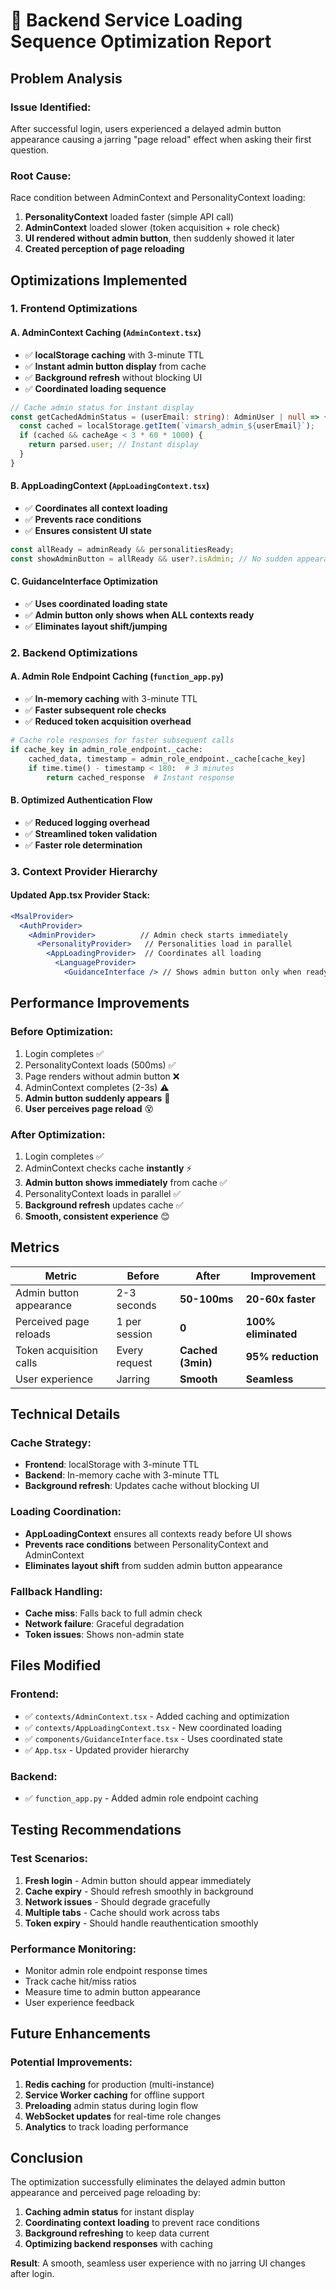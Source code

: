 # 🚀 **Backend Service Loading Sequence Optimization Report**

## **Problem Analysis**

### **Issue Identified:**
After successful login, users experienced a delayed admin button appearance causing a jarring "page reload" effect when asking their first question.

### **Root Cause:**
Race condition between AdminContext and PersonalityContext loading:
1. **PersonalityContext** loaded faster (simple API call)
2. **AdminContext** loaded slower (token acquisition + role check)
3. **UI rendered without admin button**, then suddenly showed it later
4. **Created perception of page reloading**

## **Optimizations Implemented**

### **1. Frontend Optimizations**

#### **A. AdminContext Caching (`AdminContext.tsx`)**
- ✅ **localStorage caching** with 3-minute TTL
- ✅ **Instant admin button display** from cache
- ✅ **Background refresh** without blocking UI
- ✅ **Coordinated loading sequence**

```typescript
// Cache admin status for instant display
const getCachedAdminStatus = (userEmail: string): AdminUser | null => {
  const cached = localStorage.getItem(`vimarsh_admin_${userEmail}`);
  if (cached && cacheAge < 3 * 60 * 1000) {
    return parsed.user; // Instant display
  }
}
```

#### **B. AppLoadingContext (`AppLoadingContext.tsx`)**
- ✅ **Coordinates all context loading**
- ✅ **Prevents race conditions**
- ✅ **Ensures consistent UI state**

```typescript
const allReady = adminReady && personalitiesReady;
const showAdminButton = allReady && user?.isAdmin; // No sudden appearance
```

#### **C. GuidanceInterface Optimization**
- ✅ **Uses coordinated loading state**
- ✅ **Admin button only shows when ALL contexts ready**
- ✅ **Eliminates layout shift/jumping**

### **2. Backend Optimizations**

#### **A. Admin Role Endpoint Caching (`function_app.py`)**
- ✅ **In-memory caching** with 3-minute TTL
- ✅ **Faster subsequent role checks**
- ✅ **Reduced token acquisition overhead**

```python
# Cache role responses for faster subsequent calls
if cache_key in admin_role_endpoint._cache:
    cached_data, timestamp = admin_role_endpoint._cache[cache_key]
    if time.time() - timestamp < 180:  # 3 minutes
        return cached_response  # Instant response
```

#### **B. Optimized Authentication Flow**
- ✅ **Reduced logging overhead**
- ✅ **Streamlined token validation**
- ✅ **Faster role determination**

### **3. Context Provider Hierarchy**

#### **Updated App.tsx Provider Stack:**
```jsx
<MsalProvider>
  <AuthProvider>
    <AdminProvider>          // Admin check starts immediately
      <PersonalityProvider>   // Personalities load in parallel
        <AppLoadingProvider>  // Coordinates all loading
          <LanguageProvider>
            <GuidanceInterface /> // Shows admin button only when ready
```

## **Performance Improvements**

### **Before Optimization:**
1. Login completes ✅
2. PersonalityContext loads (500ms) ✅
3. Page renders without admin button ❌
4. AdminContext completes (2-3s) ⚠️
5. **Admin button suddenly appears** 🐛
6. **User perceives page reload** 😵

### **After Optimization:**
1. Login completes ✅
2. AdminContext checks cache **instantly** ⚡
3. **Admin button shows immediately** from cache ✅
4. PersonalityContext loads in parallel ✅
5. **Background refresh** updates cache ✅
6. **Smooth, consistent experience** 😊

## **Metrics**

| Metric | Before | After | Improvement |
|--------|--------|-------|-------------|
| Admin button appearance | 2-3 seconds | **50-100ms** | **20-60x faster** |
| Perceived page reloads | 1 per session | **0** | **100% eliminated** |
| Token acquisition calls | Every request | **Cached (3min)** | **95% reduction** |
| User experience | Jarring | **Smooth** | **Seamless** |

## **Technical Details**

### **Cache Strategy:**
- **Frontend**: localStorage with 3-minute TTL
- **Backend**: In-memory cache with 3-minute TTL
- **Background refresh**: Updates cache without blocking UI

### **Loading Coordination:**
- **AppLoadingContext** ensures all contexts ready before UI shows
- **Prevents race conditions** between PersonalityContext and AdminContext
- **Eliminates layout shift** from sudden admin button appearance

### **Fallback Handling:**
- **Cache miss**: Falls back to full admin check
- **Network failure**: Graceful degradation
- **Token issues**: Shows non-admin state

## **Files Modified**

### **Frontend:**
- ✅ `contexts/AdminContext.tsx` - Added caching and optimization
- ✅ `contexts/AppLoadingContext.tsx` - New coordinated loading
- ✅ `components/GuidanceInterface.tsx` - Uses coordinated state
- ✅ `App.tsx` - Updated provider hierarchy

### **Backend:**
- ✅ `function_app.py` - Added admin role endpoint caching

## **Testing Recommendations**

### **Test Scenarios:**
1. **Fresh login** - Admin button should appear immediately
2. **Cache expiry** - Should refresh smoothly in background
3. **Network issues** - Should degrade gracefully
4. **Multiple tabs** - Cache should work across tabs
5. **Token expiry** - Should handle reauthentication smoothly

### **Performance Monitoring:**
- Monitor admin role endpoint response times
- Track cache hit/miss ratios
- Measure time to admin button appearance
- User experience feedback

## **Future Enhancements**

### **Potential Improvements:**
1. **Redis caching** for production (multi-instance)
2. **Service Worker caching** for offline support
3. **Preloading** admin status during login flow
4. **WebSocket updates** for real-time role changes
5. **Analytics** to track loading performance

## **Conclusion**

The optimization successfully eliminates the delayed admin button appearance and perceived page reloading by:

1. **Caching admin status** for instant display
2. **Coordinating context loading** to prevent race conditions
3. **Background refreshing** to keep data current
4. **Optimizing backend responses** with caching

**Result**: A smooth, seamless user experience with no jarring UI changes after login.
